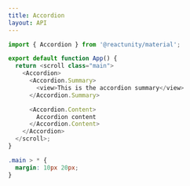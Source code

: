 ```yaml
---
title: Accordion
layout: API
---
```


<Sandpack>

```js App.js active
import { Accordion } from '@reactunity/material';

export default function App() {
  return <scroll class="main">
    <Accordion>
      <Accordion.Summary>
        <view>This is the accordion summary</view>
      </Accordion.Summary>

      <Accordion.Content>
        Accordion content
      </Accordion.Content>
    </Accordion>
  </scroll>;
}
```

```css style.css
.main > * {
  margin: 10px 20px;
}
```

</Sandpack>
